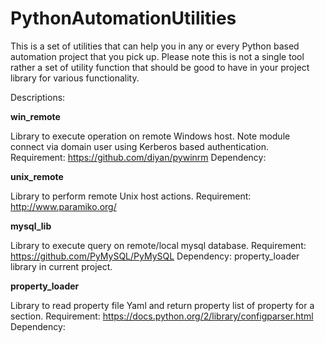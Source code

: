 # PythonAutomationUtilities

This is a set of utilities that can help you in any or every Python based automation project that you pick up. Please note this is not a single tool rather a set of utility function that should be good to have in your project library for various functionality.

Descriptions:

**win_remote**
  
  Library to execute operation on remote Windows host. Note module connect via domain user using Kerberos based authentication.
  Requirement: https://github.com/diyan/pywinrm
  Dependency:
  
**unix_remote**
  
  Library to perform remote Unix host actions.
  Requirement: http://www.paramiko.org/
  
**mysql_lib**
  
  Library to execute query on remote/local mysql database.
  Requirement: https://github.com/PyMySQL/PyMySQL
  Dependency: property_loader library in current project.
  
**property_loader**
 
  Library to read property file Yaml and return property list of property for a section.
  Requirement: https://docs.python.org/2/library/configparser.html
  Dependency:
  

  


